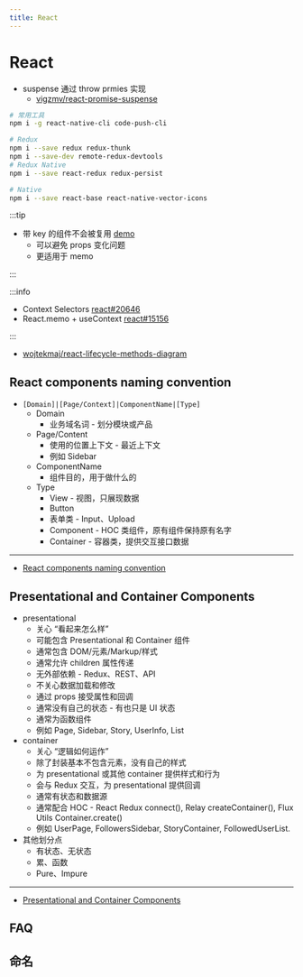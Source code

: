 ```yaml
---
title: React
---
```


# React

- suspense 通过 throw prmies 实现
  - [vigzmv/react-promise-suspense](https://github.com/vigzmv/react-promise-suspense/blob/master/lib/index.ts)

```bash
# 常用工具
npm i -g react-native-cli code-push-cli

# Redux
npm i --save redux redux-thunk
npm i --save-dev remote-redux-devtools
# Redux Native
npm i --save react-redux redux-persist

# Native
npm i --save react-base react-native-vector-icons
```

:::tip

- 带 key 的组件不会被复用 [demo](https://codesandbox.io/s/react-keyed-reuse-u2to6)
  - 可以避免 props 变化问题
  - 更适用于 memo

:::

:::info

- Context Selectors [react#20646](https://github.com/facebook/react/pull/20646)
- React.memo + useContext [react#15156](https://github.com/facebook/react/issues/15156#issuecomment-474590693)

:::

- [wojtekmaj/react-lifecycle-methods-diagram](https://github.com/wojtekmaj/react-lifecycle-methods-diagram)

## React components naming convention

- `[Domain]|[Page/Context]|ComponentName|[Type]`
  - Domain
    - 业务域名词 - 划分模块或产品
  - Page/Content
    - 使用的位置上下文 - 最近上下文
    - 例如 Sidebar
  - ComponentName
    - 组件目的，用于做什么的
  - Type
    - View - 视图，只展现数据
    - Button
    - 表单类 - Input、Upload
    - Component - HOC 类组件，原有组件保持原有名字
    - Container - 容器类，提供交互接口数据

---

- [React components naming convention](https://medium.com/@wittydeveloper/b50303551505)

## Presentational and Container Components

- presentational
  - 关心 “看起来怎么样”
  - 可能包含 Presentational 和 Container 组件
  - 通常包含 DOM/元素/Markup/样式
  - 通常允许 children 属性传递
  - 无外部依赖 - Redux、REST、API
  - 不关心数据加载和修改
  - 通过 props 接受属性和回调
  - 通常没有自己的状态 - 有也只是 UI 状态
  - 通常为函数组件
  - 例如 Page, Sidebar, Story, UserInfo, List
- container
  - 关心 “逻辑如何运作”
  - 除了封装基本不包含元素，没有自己的样式
  - 为 presentational 或其他 container 提供样式和行为
  - 会与 Redux 交互，为 presentational 提供回调
  - 通常有状态和数据源
  - 通常配合 HOC - React Redux connect(), Relay createContainer(), Flux Utils Container.create()
  - 例如 UserPage, FollowersSidebar, StoryContainer, FollowedUserList.
- 其他划分点
  - 有状态、无状态
  - 累、函数
  - Pure、Impure

---

- [Presentational and Container Components](https://medium.com/@dan_abramov/7ca2f9a7c7d0)

## FAQ

## 命名
